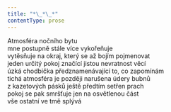 ```yaml
---
title: "*\_*\_*"
contentType: prose
---
```


Atmosféra nočního bytu  
mne postupně stále více vykořeňuje  
vytěsňuje na okraj, který se až bojím pojmenovat  
jeden určitý pokoj značící jistou nevratnost věcí  
úzká chodbička předznamenávající to, co zapomínám  
tichá atmosféra je později narušena údery bubnů  
z kazetových pásků ještě předtím setřen prach  
pokoj se pak smršťuje jen na osvětlenou část  
vše ostatní ve tmě splývá
